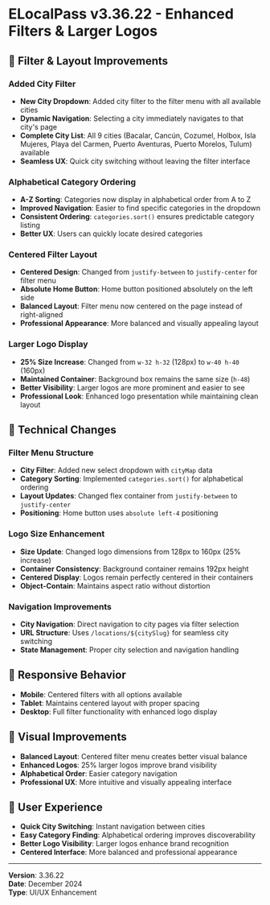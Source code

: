 # ELocalPass v3.36.22 - Enhanced Filters & Larger Logos

## 🎯 **Filter & Layout Improvements**

### **Added City Filter**
- **New City Dropdown**: Added city filter to the filter menu with all available cities
- **Dynamic Navigation**: Selecting a city immediately navigates to that city's page
- **Complete City List**: All 9 cities (Bacalar, Cancún, Cozumel, Holbox, Isla Mujeres, Playa del Carmen, Puerto Aventuras, Puerto Morelos, Tulum) available
- **Seamless UX**: Quick city switching without leaving the filter interface

### **Alphabetical Category Ordering**
- **A-Z Sorting**: Categories now display in alphabetical order from A to Z
- **Improved Navigation**: Easier to find specific categories in the dropdown
- **Consistent Ordering**: `categories.sort()` ensures predictable category listing
- **Better UX**: Users can quickly locate desired categories

### **Centered Filter Layout**
- **Centered Design**: Changed from `justify-between` to `justify-center` for filter menu
- **Absolute Home Button**: Home button positioned absolutely on the left side
- **Balanced Layout**: Filter menu now centered on the page instead of right-aligned
- **Professional Appearance**: More balanced and visually appealing layout

### **Larger Logo Display**
- **25% Size Increase**: Changed from `w-32 h-32` (128px) to `w-40 h-40` (160px)
- **Maintained Container**: Background box remains the same size (`h-48`)
- **Better Visibility**: Larger logos are more prominent and easier to see
- **Professional Look**: Enhanced logo presentation while maintaining clean layout

## 🔧 **Technical Changes**

### **Filter Menu Structure**
- **City Filter**: Added new select dropdown with `cityMap` data
- **Category Sorting**: Implemented `categories.sort()` for alphabetical ordering
- **Layout Updates**: Changed flex container from `justify-between` to `justify-center`
- **Positioning**: Home button uses `absolute left-4` positioning

### **Logo Size Enhancement**
- **Size Update**: Changed logo dimensions from 128px to 160px (25% increase)
- **Container Consistency**: Background container remains 192px height
- **Centered Display**: Logos remain perfectly centered in their containers
- **Object-Contain**: Maintains aspect ratio without distortion

### **Navigation Improvements**
- **City Navigation**: Direct navigation to city pages via filter selection
- **URL Structure**: Uses `/locations/${citySlug}` for seamless city switching
- **State Management**: Proper city selection and navigation handling

## 📱 **Responsive Behavior**
- **Mobile**: Centered filters with all options available
- **Tablet**: Maintains centered layout with proper spacing
- **Desktop**: Full filter functionality with enhanced logo display

## 🎨 **Visual Improvements**
- **Balanced Layout**: Centered filter menu creates better visual balance
- **Enhanced Logos**: 25% larger logos improve brand visibility
- **Alphabetical Order**: Easier category navigation
- **Professional UX**: More intuitive and visually appealing interface

## 🚀 **User Experience**
- **Quick City Switching**: Instant navigation between cities
- **Easy Category Finding**: Alphabetical ordering improves discoverability
- **Better Logo Visibility**: Larger logos enhance brand recognition
- **Centered Interface**: More balanced and professional appearance

---

**Version**: 3.36.22  
**Date**: December 2024  
**Type**: UI/UX Enhancement 